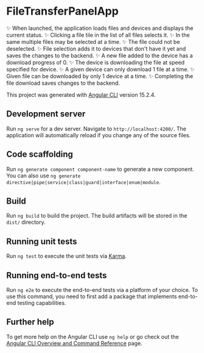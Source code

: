 # FileTransferPanelApp
:sparkles: When launched, the application loads files and devices and displays the current status.
:sparkles: Clicking a file tile in the list of all files selects it. 
:sparkles: In the same multiple files may be selected at a time. 
:sparkles: The file could not be deselected. 
:sparkles: File selection adds it to devices that don't have it yet and saves the changes to the backend.
:sparkles: A new file added to the device has a download progress of 0. 
:sparkles: The device is downloading the file at speed specified for device. 
:sparkles: A given device can only download 1 file at a time. 
:sparkles: Given file can be downloaded by only 1 device at a time. 
:sparkles: Completing the file download saves changes to the backend. 

This project was generated with [Angular CLI](https://github.com/angular/angular-cli) version 15.2.4.

## Development server

Run `ng serve` for a dev server. Navigate to `http://localhost:4200/`. The application will automatically reload if you change any of the source files.

## Code scaffolding

Run `ng generate component component-name` to generate a new component. You can also use `ng generate directive|pipe|service|class|guard|interface|enum|module`.

## Build

Run `ng build` to build the project. The build artifacts will be stored in the `dist/` directory.

## Running unit tests

Run `ng test` to execute the unit tests via [Karma](https://karma-runner.github.io).

## Running end-to-end tests

Run `ng e2e` to execute the end-to-end tests via a platform of your choice. To use this command, you need to first add a package that implements end-to-end testing capabilities.

## Further help

To get more help on the Angular CLI use `ng help` or go check out the [Angular CLI Overview and Command Reference](https://angular.io/cli) page.
